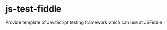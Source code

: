 js-test-fiddle
==============

Provide template of JavaScript testing framework which can use at JSFiddle
